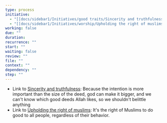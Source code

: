 ```yaml
---
type: process
initiative:
  - "[[docs/sidebar1/Initiatives/good traits/Sincerity and truthfulness|Sincerity and truthfulness]]"
  - "[[docs/sidebar1/Initiatives/worship/Upholding the right of muslims|Upholding the right of muslims]]"
working: false
due: ""
duration: 
recurrence: ""
start: ""
waiting: false
review: ""
file: ""
context: ""
dependency: ""
step: ""
---
```


* Link to [Sincerity and truthfulness](docs/sidebar1/Initiatives/good%20traits/Sincerity%20and%20truthfulness.md): Because the intention is more important than the size of the deed, god can make it bigger, and we can't know which good deeds Allah likes, so we shouldn't belittle anything
* Link to [Upholding the right of muslims](docs/sidebar1/Initiatives/worship/Upholding%20the%20right%20of%20muslims.md): It's the right of Muslims to do good to all people, regardless of their behavior.
 
